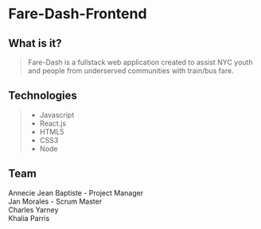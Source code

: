 # Fare-Dash-Frontend
## What is it?
> Fare-Dash is a fullstack web application created to assist NYC youth and people from underserved communities with train/bus fare.

## Technologies
> - Javascript
> - React.js
> - HTML5
> - CSS3
> - Node

## Team
Annecie Jean Baptiste - Project Manager
<br>Jan Morales - Scrum Master
<br>Charles Yarney
<br>Khalia Parris

